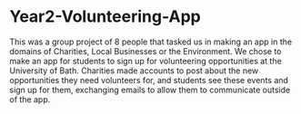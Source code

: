 # Year2-Volunteering-App

This was a group project of 8 people that tasked us in making an app in the domains of Charities, Local Businesses or the Environment. We chose to make an app for students to sign up for volunteering opportunities at the University of Bath. Charities made accounts to post about the new opportunities they need volunteers for, and students see these events and sign up for them, exchanging emails to allow them to communicate outside of the app.
